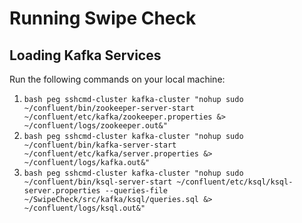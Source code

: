 # Running Swipe Check
## Loading Kafka Services
Run the following commands on your local machine:
1. ```bash peg sshcmd-cluster kafka-cluster "nohup sudo ~/confluent/bin/zookeeper-server-start ~/confluent/etc/kafka/zookeeper.properties &> ~/confluent/logs/zookeeper.out&"```
2. ```bash peg sshcmd-cluster kafka-cluster "nohup sudo ~/confluent/bin/kafka-server-start ~/confluent/etc/kafka/server.properties &> ~/confluent/logs/kafka.out&"```
3. ```bash peg sshcmd-cluster kafka-cluster "nohup sudo ~/confluent/bin/ksql-server-start ~/confluent/etc/ksql/ksql-server.properties --queries-file ~/SwipeCheck/src/kafka/ksql/queries.sql &> ~/confluent/logs/ksql.out&"```
